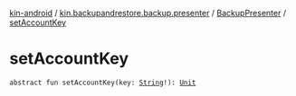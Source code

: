 [kin-android](../../index.md) / [kin.backupandrestore.backup.presenter](../index.md) / [BackupPresenter](index.md) / [setAccountKey](./set-account-key.md)

# setAccountKey

`abstract fun setAccountKey(key: `[`String`](https://kotlinlang.org/api/latest/jvm/stdlib/kotlin/-string/index.html)`!): `[`Unit`](https://kotlinlang.org/api/latest/jvm/stdlib/kotlin/-unit/index.html)